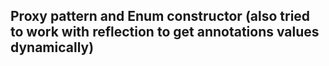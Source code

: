 ## Proxy pattern and Enum constructor (also tried to work with reflection to get annotations values dynamically)
